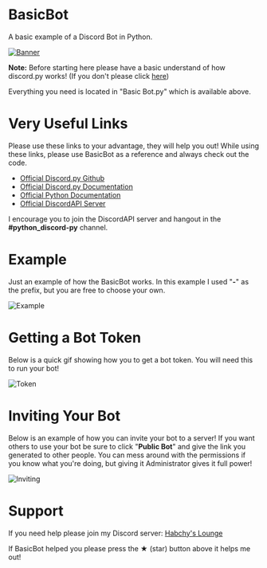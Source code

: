 # BasicBot
A basic example of a Discord Bot in Python.

[![Banner](https://i.imgur.com/bpLVk10.png)](https://github.com/Habchy/BasicBot)

**Note:** Before starting here please have a basic understand of how discord.py works!
(If you don't please click [here](https://google.com))

Everything you need is located in "Basic Bot.py" which is available above.

# Very Useful Links
Please use these links to your advantage, they will help you out!
While using these links, please use BasicBot as a reference and always check out the code.

* [Official Discord.py Github](https://github.com/Rapptz/discord.py)
* [Official Discord.py Documentation](https://discordpy.readthedocs.io/en/latest/)
* [Official Python Documentation](https://docs.python.org/3/)
* [Official DiscordAPI Server](https://discord.gg/discord-api)

I encourage you to join the DiscordAPI server and hangout in the **#python_discord-py** channel.

# Example
Just an example of how the BasicBot works. In this example I used "**-**" as the prefix, but you are free to choose your own.

![Example](https://i.imgur.com/FsEIndD.gif)

# Getting a Bot Token
Below is a quick gif showing how you to get a bot token. You will need this to run your bot!

![Token](https://i.imgur.com/bNtn5so.gif)

# Inviting Your Bot
Below is an example of how you can invite your bot to a server!
If you want others to use your bot be sure to click "**Public Bot**" and give the link you generated to other people.
You can mess around with the permissions if you know what you're doing, but giving it Administrator gives it full power!

![Inviting](https://i.imgur.com/850m0Oh.gif)


# Support

If you need help please join my Discord server: [Habchy's Lounge](https://discord.gg/FNNNgqb)

If BasicBot helped you please press the ★ (star) button above it helps me out!
